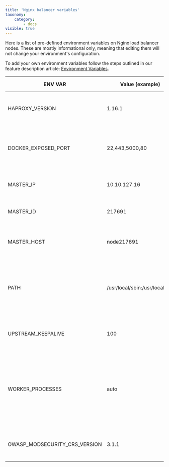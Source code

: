 ```yaml
---
title: 'Nginx balancer variables'
taxonomy:
    category:
        - docs
visible: true
---
```


Here is a list of pre-defined environment variables on Nginx load balancer nodes. These are mostly informational only, meaning that editing them will not change your environment's configuration.

To add your own environment variables follow the steps outlined in our feature description article: [Environment Variables](/features/environment-variables).

|ENV VAR|Value (example)|Description|Informational only|
|-----------|-----------|-----------|----------|
|HAPROXY_VERSION|1.16.1|Current template version for Nginx balancer.|Yes|
|DOCKER_EXPOSED_PORT|22,443,5000,80|List of ports opened via container firewall during environment creation.|Yes|
|MASTER_IP|10.10.127.16|Nginx balancer's master node's IP.|Yes|
|MASTER_ID|217691|ID of the Nginx balancer master node|Yes|
|MASTER_HOST|node217691|Short hostname for the Nginx balancer master node.|Yes|
|PATH|/usr/local/sbin:/usr/local/bin|List of paths for directories with executable program files, default shell variable.|Yes|
|UPSTREAM_KEEPALIVE|100|Sets the [_keepalive_](http://nginx.org/en/docs/http/ngx_http_upstream_module.html#keepalive) directive value for the upstream.|No|
|WORKER_PROCESSES|auto|Establishes whether the number of worker processes is autodetected by Nginx (auto) or is equal to the number of CPU cores (define) .|No|
|OWASP_MODSECURITY_CRS_VERSION|3.1.1|Version of OWASP ModSecurity Core Rule Set installed.|Yes|
